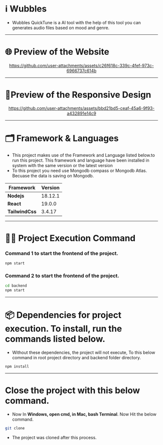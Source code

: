 # ℹ️ Wubbles 

* Wubbles QuickTune is a AI tool with the help of this tool you can generates audio files based on mood and genre.
---

# 🌐 Preview of the Website

<div align='center'>

https://github.com/user-attachments/assets/c26f618c-339c-4fef-973c-6966737c614b

</div>

---

# 📱Preview of the Responsive Design

<div align='center'>

https://github.com/user-attachments/assets/bbd21bd5-ceaf-45a6-9f93-a432891e14c9

</div>

---

# 🗂️ Framework & Languages

* This project makes use of the Framework and Language listed below.to run this project. This framework and language have been installed in
system with the same version or the latest version
* To this project you need use Mongodb compass or Mongodb Atlas. Becuase the data is saving on Mongodb.

| Framework  | Version |
| ------------- | ------------- |
| **Nodejs**  | 18.12.1  |
| **React** | 19.0.0 |
| **TailwindCss** | 3.4.17 |

---

# 👨‍💻 Project Execution Command 

### Command 1 to start the frontend of the project.
```bash 
npm start
```
### Command 2 to start the frontend of the project.
```bash 
cd backend
npm start
```
---

# 📦 Dependencies for project execution. To install, run the commands listed below. 

* Without these dependencies, the project will not execute, To this below command in root project directory and backend folder directory.

```bash
npm install
```

---

# Close the project with this below command.

* Now In **Windows, open cmd, in Mac, bash Terminal**. Now Hit the below command.

```bash
git clone 
```

* The project was cloned after this process.
